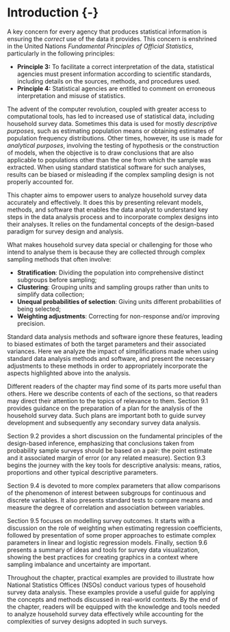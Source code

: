 # Introduction {-}

A key concern for every agency that produces statistical information is ensuring the *correct* use of the data it provides. This concern is enshrined in the United Nations *Fundamental Principles of Official Statistics*, particularly in the following principles:

- **Principle 3:** To facilitate a correct interpretation of the data, statistical agencies must present information according to scientific standards, including details on the sources, methods, and procedures used.
- **Principle 4:** Statistical agencies are entitled to comment on erroneous interpretation and misuse of statistics.

The advent of the computer revolution, coupled with greater access to computational tools, has led to increased use of statistical data, including household survey data. Sometimes this data is used for mostly *descriptive purposes*, such as estimating population means or obtaining estimates of population frequency distributions. Other times, however, its use is made for *analytical purposes*, involving the testing of hypothesis or the construction of models, when the objective is to draw conclusions that are also applicable to populations other than the one from which the sample was extracted. When using standard statistical software for such analyses, results can be biased or misleading if the complex sampling design is not properly accounted for.

This chapter aims to empower users to analyze household survey data accurately and effectively. It does this by presenting relevant models, methods, and software that enables the data analyst to understand key steps in the data analysis process and to incorporate complex designs into their analyses. It relies on the fundamental concepts of the design-based paradigm for survey design and analysis.

What makes household survey data special or challenging for those who intend to analyse them is because they are collected through complex sampling methods that often involve:

- **Stratification**: Dividing the population into comprehensive distinct subgroups before sampling;
- **Clustering**: Grouping units and sampling groups rather than units to simplify data collection;
- **Unequal probabilities of selection**: Giving units different probabilities of being selected;
- **Weighting adjustments**: Correcting for non-response and/or improving precision.

Standard data analysis methods and software ignore these features, leading to biased estimates of both the target parameters and their associated variances. Here we analyze the impact of simplifications made when using standard data analysis methods and software, and present the necessary adjustments to these methods in order to appropriately incorporate the aspects highlighted above into the analysis. 

Different readers of the chapter may find some of its parts more useful than others. Here we describe contents of each of the sections, so that readers may direct their attention to the topics of relevance to them. Section 9.1 provides guidance on the preparation of a plan for the analysis of the household survey data. Such plans are important both to guide survey development and subsequently any secondary survey data analysis. 

Section 9.2 provides a short discussion on the fundamental principles of the design-based inference, emphasizing that conclusions taken from probability sample surveys should be based on a pair: the point estimate and it associated margin of error (or any related measure). Section 9.3 begins the journey with the key tools for descriptive analysis: means, ratios, proportions and other typical descriptive parameters. 

Section 9.4 is devoted to more complex parameters that allow comparisons of the phenomenon of interest between subgroups for continuous and discrete variables. It also presents standard tests to compare means and measure the degree of correlation and association between variables. 

Section 9.5 focuses on modelling survey outcomes. It starts with a discussion on the role of weighting when estimating regression coefficients, followed by presentation of some proper approaches to estimate complex parameters in linear and logistic regression models. Finally, section 9.6 presents a summary of ideas and tools for survey data visualization, showing the best practices for creating graphics in a context where sampling imbalance and uncertainty are important.

Throughout the chapter, practical examples are provided to illustrate how National Statistics Offices (NSOs) conduct various types of household survey data analysis. These examples provide a useful guide for applying the concepts and methods discussed in real-world contexts. By the end of the chapter, readers will be equipped with the knowledge and tools needed to analyze household survey data effectively while accounting for the complexities of survey designs adopted in such surveys.

